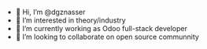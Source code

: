 - 👋 Hi, I’m @dgznasser
- 👀 I’m interested in theory/industry
- 🌱 I’m currently working as Odoo full-stack developer
- 💞️ I’m looking to collaborate on open source communnity

<!---
dgznasser/dgznasser is a ✨ special ✨ repository because its `README.md` (this file) appears on your GitHub profile.
You can click the Preview link to take a look at your changes.
--->
